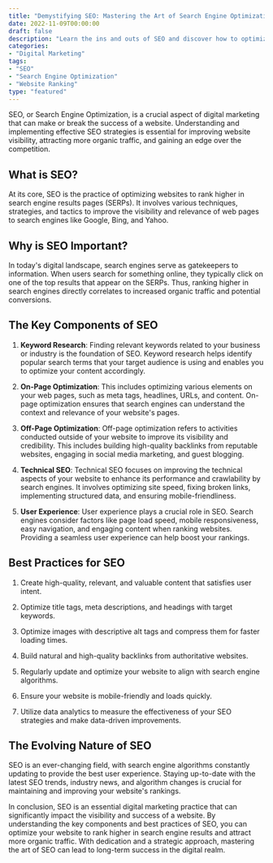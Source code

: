 ```yaml
--- 
title: "Demystifying SEO: Mastering the Art of Search Engine Optimization"
date: 2022-11-09T00:00:00
draft: false
description: "Learn the ins and outs of SEO and discover how to optimize your website for better search engine rankings."
categories:
- "Digital Marketing"
tags:
- "SEO"
- "Search Engine Optimization"
- "Website Ranking"
type: "featured"
--- 
```


SEO, or Search Engine Optimization, is a crucial aspect of digital marketing that can make or break the success of a website. Understanding and implementing effective SEO strategies is essential for improving website visibility, attracting more organic traffic, and gaining an edge over the competition.

## What is SEO?

At its core, SEO is the practice of optimizing websites to rank higher in search engine results pages (SERPs). It involves various techniques, strategies, and tactics to improve the visibility and relevance of web pages to search engines like Google, Bing, and Yahoo.

## Why is SEO Important?

In today's digital landscape, search engines serve as gatekeepers to information. When users search for something online, they typically click on one of the top results that appear on the SERPs. Thus, ranking higher in search engines directly correlates to increased organic traffic and potential conversions.

## The Key Components of SEO

1. **Keyword Research**: Finding relevant keywords related to your business or industry is the foundation of SEO. Keyword research helps identify popular search terms that your target audience is using and enables you to optimize your content accordingly.

2. **On-Page Optimization**: This includes optimizing various elements on your web pages, such as meta tags, headlines, URLs, and content. On-page optimization ensures that search engines can understand the context and relevance of your website's pages.

3. **Off-Page Optimization**: Off-page optimization refers to activities conducted outside of your website to improve its visibility and credibility. This includes building high-quality backlinks from reputable websites, engaging in social media marketing, and guest blogging.

4. **Technical SEO**: Technical SEO focuses on improving the technical aspects of your website to enhance its performance and crawlability by search engines. It involves optimizing site speed, fixing broken links, implementing structured data, and ensuring mobile-friendliness.

5. **User Experience**: User experience plays a crucial role in SEO. Search engines consider factors like page load speed, mobile responsiveness, easy navigation, and engaging content when ranking websites. Providing a seamless user experience can help boost your rankings.

## Best Practices for SEO

1. Create high-quality, relevant, and valuable content that satisfies user intent.

2. Optimize title tags, meta descriptions, and headings with target keywords.

3. Optimize images with descriptive alt tags and compress them for faster loading times.

4. Build natural and high-quality backlinks from authoritative websites.

5. Regularly update and optimize your website to align with search engine algorithms.

6. Ensure your website is mobile-friendly and loads quickly.

7. Utilize data analytics to measure the effectiveness of your SEO strategies and make data-driven improvements.

## The Evolving Nature of SEO

SEO is an ever-changing field, with search engine algorithms constantly updating to provide the best user experience. Staying up-to-date with the latest SEO trends, industry news, and algorithm changes is crucial for maintaining and improving your website's rankings.

In conclusion, SEO is an essential digital marketing practice that can significantly impact the visibility and success of a website. By understanding the key components and best practices of SEO, you can optimize your website to rank higher in search engine results and attract more organic traffic. With dedication and a strategic approach, mastering the art of SEO can lead to long-term success in the digital realm.
